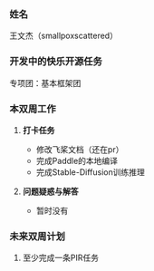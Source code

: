 ### 姓名

王文杰（smallpoxscattered）

### 开发中的快乐开源任务

专项团：基本框架团

### 本双周工作

1. **打卡任务**

   - 修改飞桨文档（还在pr）
   - 完成Paddle的本地编译
   - 完成Stable-Diffusion训练推理

2. **问题疑惑与解答**

   - 暂时没有

### 未来双周计划

1. 至少完成一条PIR任务

